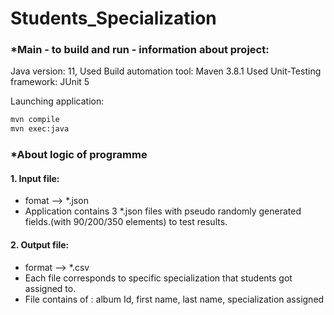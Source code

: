 # Students_Specialization

<h3>*Main - to build and run - information about project:</h3>

Java version: 11, 
Used Build automation tool: Maven 3.8.1
Used Unit-Testing framework: JUnit 5

Launching application:
```bash
mvn compile
mvn exec:java
```
<h3>*About logic of programme</h3>
<h4>1. Input file:</h4>

* fomat --> *.json 
* Application contains 3 *.json files with pseudo randomly generated fields.(with 90/200/350 elements) to test results.

<h4>2. Output file:</h4>

* format --> *.csv
* Each file corresponds to specific specialization that students got assigned to.
* File contains of :  album Id, first name, last name, specialization assigned

